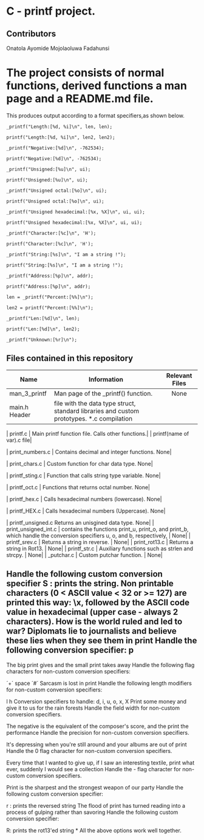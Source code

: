 # C - printf project.
## Contributors ##
Onatola Ayomide
Mojolaoluwa Fadahunsi

# The project consists of normal functions, derived functions a man page and a README.md file.

This produces output according to a format specifiers,as shown below.

~~~
_printf("Length:[%d, %i]\n", len, len);

printf("Length:[%d, %i]\n", len2, len2);

_printf("Negative:[%d]\n", -762534);

printf("Negative:[%d]\n", -762534);

_printf("Unsigned:[%u]\n", ui);

printf("Unsigned:[%u]\n", ui);

_printf("Unsigned octal:[%o]\n", ui);

printf("Unsigned octal:[%o]\n", ui);

_printf("Unsigned hexadecimal:[%x, %X]\n", ui, ui);

printf("Unsigned hexadecimal:[%x, %X]\n", ui, ui);

_printf("Character:[%c]\n", 'H');

printf("Character:[%c]\n", 'H');

_printf("String:[%s]\n", "I am a string !");

printf("String:[%s]\n", "I am a string !");

_printf("Address:[%p]\n", addr);

printf("Address:[%p]\n", addr);

len = _printf("Percent:[%%]\n");

len2 = printf("Percent:[%%]\n");

_printf("Len:[%d]\n", len);

printf("Len:[%d]\n", len2);

_printf("Unknown:[%r]\n");

~~~

## Files contained in this repository ##

| Name | Information | Relevant Files
| ----------- | ---------- |:-----------:|
| man_3_printf | Man page of the _printf() function. | None
| main.h Header | file with the data type struct, standard libraries and custom prototypes. *.c compilation

| printf.c | Main printf function file. Calls other functions.|
| printf(name of var).c file|

| print_numbers.c | Contains decimal and integer functions. None|

| print_chars.c | Custom function for char data type. None|

| printf_sting.c | Function that calls string type variable. None|

| printf_oct.c | Functions that returns octal number. None|

| printf_hex.c | Calls hexadecimal numbers (lowercase). None|

| printf_HEX.c | Calls hexadecimal numbers (Uppercase). None|

| printf_unsigned.c Returns an unisgined data type. None|
| print_unsigned_int.c | contains the functions print_u, print_o, and print_b, which handle the conversion specifiers u, o, and b, respectively, | None|
| printf_srev.c | Returns a string in reverse. | None|
| print_rot13.c | Returns a string in Rot13. | None|
| printf_str.c | Auxiliary functions such as strlen and strcpy. | None|
| _putchar.c | Custom putchar function. | None|

## Handle the following custom conversion specifier S : prints the string. Non printable characters (0 < ASCII value < 32 or >= 127) are printed this way: \x, followed by the ASCII code value in hexadecimal (upper case - always 2 characters). How is the world ruled and led to war? Diplomats lie to journalists and believe these lies when they see them in print Handle the following conversion specifier: p

The big print gives and the small print takes away Handle the following flag characters for non-custom conversion specifiers:

´+´ space ´#´ Sarcasm is lost in print Handle the following length modifiers for non-custom conversion specifiers:

l h Conversion specifiers to handle: d, i, u, o, x, X Print some money and give it to us for the rain forests Handle the field width for non-custom conversion specifiers.

The negative is the equivalent of the composer's score, and the print the performance Handle the precision for non-custom conversion specifiers.

It's depressing when you're still around and your albums are out of print Handle the 0 flag character for non-custom conversion specifiers.

Every time that I wanted to give up, if I saw an interesting textile, print what ever, suddenly I would see a collection Handle the - flag character for non-custom conversion specifiers.

Print is the sharpest and the strongest weapon of our party Handle the following custom conversion specifier:

r : prints the reversed string The flood of print has turned reading into a process of gulping rather than savoring Handle the following custom conversion specifier:

R: prints the rot13'ed string * All the above options work well together.